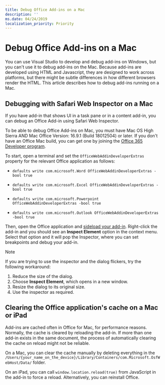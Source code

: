 ```yaml
---
title: Debug Office Add-ins on a Mac
description: ''
ms.date: 04/24/2019
localization_priority: Priority
---
```


# Debug Office Add-ins on a Mac

You can use Visual Studio to develop and debug add-ins on Windows, but you can't use it to debug add-ins on the Mac. Because add-ins are developed using HTML and Javascript, they are designed to work across platforms, but there might be subtle differences in how different browsers render the HTML. This article describes how to debug add-ins running on a Mac.

## Debugging with Safari Web Inspector on a Mac

If you have add-in that shows UI in a task pane or in a content add-in, you can debug an Office Add-in using Safari Web Inspector.

To be able to debug Office Add-ins on Mac, you must have Mac OS High Sierra AND Mac Office Version: 16.9.1 (Build 18012504) or later. If you don't have an Office Mac build, you can get one by joining the [Office 365 Developer program](https://aka.ms/o365devprogram).

To start, open a terminal and set the `OfficeWebAddinDeveloperExtras` property for the relevant Office application as follows:

- `defaults write com.microsoft.Word OfficeWebAddinDeveloperExtras -bool true`

- `defaults write com.microsoft.Excel OfficeWebAddinDeveloperExtras -bool true`

- `defaults write com.microsoft.Powerpoint OfficeWebAddinDeveloperExtras -bool true`

- `defaults write com.microsoft.Outlook OfficeWebAddinDeveloperExtras -bool true`

Then, open the Office application and [sideload your add-in](sideload-an-office-add-in-on-ipad-and-mac.md). Right-click the add-in and you should see an **Inspect Element** option in the context menu.  Select that option and it will pop the Inspector, where you can set breakpoints and debug your add-in.
> [!NOTE]
> If you are trying to use the inspector and the dialog flickers, try the following workaround:
> 1. Reduce the size of the dialog.
> 2. Choose **Inspect Element**, which opens in a new window.
> 3. Resize the dialog to its original size.
> 4. Use the inspector as required.

## Clearing the Office application's cache on a Mac or iPad

Add-ins are cached often in Office for Mac, for performance reasons. Normally, the cache is cleared by reloading the add-in. If  more than one add-in exists in the same document, the process of automatically clearing the cache on reload might not be reliable.

On a Mac, you can clear the cache manually by deleting everything in the `/Users/{your_name_on_the_device}/Library/Containers/com.Microsoft.OsfWebHost/Data/` folder.

On an iPad, you can call `window.location.reload(true)` from JavaScript in the add-in to force a reload. Alternatively, you can reinstall Office.
